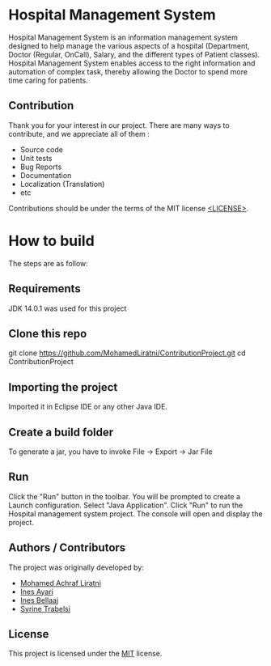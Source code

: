 # Hospital Management System
Hospital Management System is an information management system designed to help manage the various aspects of a hospital (Department, Doctor (Regular, OnCall), Salary, and the different types of Patient classes). Hospital Management System enables access to the right information and automation of complex task, thereby allowing the Doctor to spend more time caring for patients.

## Contribution
Thank you for your interest in our project. There are many ways to contribute,
and we appreciate all of them :

- Source code
- Unit tests
- Bug Reports
- Documentation
- Localization (Translation)
- etc

Contributions should be under the terms of the MIT license [&lt;LICENSE&gt;](LICENSE).

# How to build
The steps are as follow:

## Requirements
JDK 14.0.1 was used for this project

## Clone this repo
git clone https://github.com/MohamedLiratni/ContributionProject.git
cd ContributionProject

## Importing the project
Imported it in Eclipse IDE or any other Java IDE.

## Create a build folder
To generate a jar, you have to invoke File -> Export -> Jar File

## Run
Click the "Run" button in the toolbar.
You will be prompted to create a Launch configuration. Select "Java Application".
Click "Run" to run the Hospital management system project. The console will open and display the project.

## Authors / Contributors

The project was originally developed by:

- [Mohamed Achraf Liratni](https://github.com/MohamedLiratni)
- [Ines Ayari](https://github.com/Ines15Ayari)
- [Ines Bellaaj](https://github.com/Ines103)
- [Syrine Trabelsi](https://github.com/SyrineTrabelsii)

## License

This project is licensed under the [MIT](LICENSE) license.

